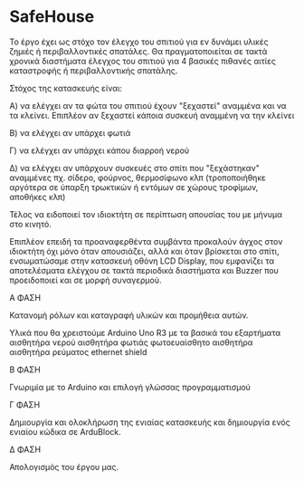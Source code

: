 # SafeHouse
Το έργο έχει ως στόχο τον έλεγχο του σπιτιού για εν δυνάμει υλικές ζημιές ή περιβαλλοντικές σπατάλες. Θα πραγματοποιείται σε τακτά χρονικά διαστήματα έλεγχος του σπιτιού για 4 βασικές πιθανές αιτίες καταστροφής ή περιβαλλοντικής σπατάλης.

Στόχος της κατασκευής είναι:

Α) να ελέγχει αν τα φώτα του σπιτιού έχουν "ξεχαστεί" αναμμένα και να τα κλείνει. Επιπλέον αν ξεχαστεί κάποια συσκευή αναμμένη να την κλείνει

Β) να ελέγχει αν υπάρχει φωτιά

Γ) να ελέγχει αν υπάρχει κάπου διαρροή νερού

Δ) να ελέγχει αν υπάρχουν συσκευές στο σπίτι που "ξεχάστηκαν" αναμμένες πχ. σίδερο, φούρνος, θερμοσίφωνο κλπ (τροποποιήθηκε αργότερα σε ύπαρξη τρωκτικών ή εντόμων σε χώρους τροφίμων, αποθήκες κλπ)

Τέλος να ειδοποιεί τον ιδιοκτήτη σε περίπτωση απουσίας του με μήνυμα στο κινητό.

Επιπλέον επειδή τα προαναφερθέντα συμβάντα προκαλούν άγχος στον ιδιοκτήτη όχι μόνο όταν απουσιάζει, αλλά και όταν βρίσκεται στο σπίτι, ενσωματώσαμε στην κατασκευή οθόνη LCD Display, που εμφανίζει τα αποτελέσματα ελέγχου σε τακτά περιοδικά διαστήματα και Buzzer που προειδοποιεί και σε μορφή συναγερμού.


Α ΦΑΣΗ

Κατανομή ρόλων και καταγραφή υλικών και προμήθεια αυτών. 

Υλικά που θα χρειστούμε 
Arduino Uno R3 με τα βασικά του εξαρτήματα
αισθητήρα νερού
αισθητήρα φωτιάς
φωτοευαίσθητο αισθητήρα
αισθητήρα ρεύματος 
ethernet shield  


Β ΦΑΣΗ

Γνωριμία με το Arduino και επιλογή γλώσσας προγραμματισμού


Γ ΦΑΣΗ

Δημιουργία και ολοκλήρωση της ενιαίας κατασκευής και δημιουργία ενός ενιαίου κώδικα σε ArduBlock.

Δ ΦΑΣΗ

Απολογισμός του έργου μας. 

